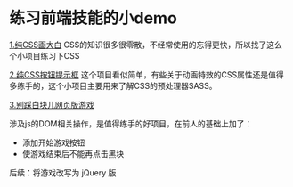 # 练习前端技能的小demo

[1.纯CSS画大白](https://github.com/wtLemoney/hand_demos/tree/master/da_bai)
CSS的知识很多很零散，不经常使用的忘得更快，所以找了这么个小项目练习下CSS

[2.纯CSS按钮提示框](https://github.com/wtLemoney/hand_demos/tree/master/CSS_only_tooltips)
这个项目看似简单，有些关于动画特效的CSS属性还是值得多练手的，这个小项目主要用来了解CSS的预处理器SASS。

[3.别踩白块儿网页版游戏](https://github.com/wtLemoney/hand_demos/tree/master/white_block)

涉及js的DOM相关操作，是值得练手的好项目，在前人的基础上加了：
 - 添加开始游戏按钮
 - 使游戏结束后不能再点击黑块
 
后续：将游戏改写为 jQuery 版
